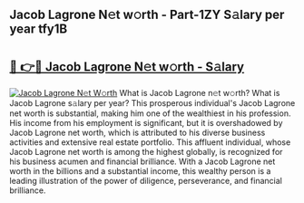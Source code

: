 ## Jacob Lagrone N𝚎t w𝚘rth - Part-1ZY S𝚊lary per year tfy1B

# <h2><a href="http://gc44vou.nevu.top/?p=Jacob+Lagrone">🔗 👉🔴 Jacob Lagrone N𝚎t w𝚘rth - S𝚊lary</a></h2>

[![Jacob Lagrone N𝚎t W𝚘rth](https://i.imgur.com/Oavwk0R.jpeg)](http://gc44vou.nevu.top/?p=Jacob+Lagrone)
What is Jacob Lagrone n𝚎t w𝚘rth? What is Jacob Lagrone s𝚊lary per year?
This prosperous individual's Jacob Lagrone net worth is substantial, making him one of the wealthiest in his profession. His income from his employment is significant, but it is overshadowed by Jacob Lagrone net worth, which is attributed to his diverse business activities and extensive real estate portfolio. This affluent individual, whose Jacob Lagrone net worth is among the highest globally, is recognized for his business acumen and financial brilliance. With a Jacob Lagrone net worth in the billions and a substantial income, this wealthy person is a leading illustration of the power of diligence, perseverance, and financial brilliance.

